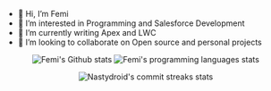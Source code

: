 - 👋 Hi, I’m Femi
- 👀 I’m interested in Programming and Salesforce Development
- 🌱 I’m currently writing Apex and LWC
- 💞️ I’m looking to collaborate on Open source and personal projects




<p align="center">
        <img src="https://github-readme-stats.vercel.app/api?username=Nastydroid&hide=contribs&theme=transparent" alt="Femi's Github stats" />
        <img src="https://github-readme-stats.vercel.app/api/top-langs/?username=Nastydroid&layout=compact&theme=transparent&size_weight=0&count_weight=1" alt="Femi's programming languages stats" />
</p>

<p align="center">
    <img src="https://github-readme-streak-stats.herokuapp.com?user=Nastydroid&hide_border=true" alt="Nastydroid's commit streaks stats" />
</p>

<!---
Nastydroid/Nastydroid is a ✨ special ✨ repository because its `README.md` (this file) appears on your GitHub profile.
You can click the Preview link to take a look at your changes.
--->
